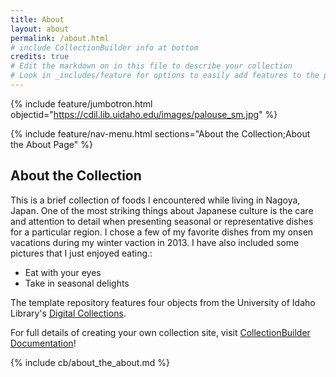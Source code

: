 ```yaml
---
title: About
layout: about
permalink: /about.html
# include CollectionBuilder info at bottom
credits: true
# Edit the markdown on in this file to describe your collection
# Look in _includes/feature for options to easily add features to the page
---
```


{% include feature/jumbotron.html objectid="https://cdil.lib.uidaho.edu/images/palouse_sm.jpg" %}

{% include feature/nav-menu.html sections="About the Collection;About the About Page" %}

## About the Collection

This is a brief collection of foods I encountered while living in Nagoya, Japan. One of the most striking things about Japanese culture is the care and attention to detail when presenting seasonal or representative dishes for a particular region. I chose a few of my favorite dishes from my onsen vacations during my winter vaction in 2013. I have also included some pictures that I just enjoyed eating.: 

- Eat with your eyes
- Take in seasonal delights

The template repository features four objects from the University of Idaho Library's [Digital Collections](https://www.lib.uidaho.edu/digital). 

For full details of creating your own collection site, visit [CollectionBuilder Documentation](https://collectionbuilder.github.io/cb-docs/)!

{% include cb/about_the_about.md %} 
